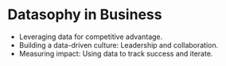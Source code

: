 # Datasophy in Business

- Leveraging data for competitive advantage.
- Building a data-driven culture: Leadership and collaboration.
- Measuring impact: Using data to track success and iterate.

